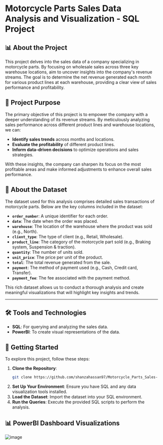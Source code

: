 # Motorcycle Parts Sales Data Analysis and Visualization - SQL Project

## 📊 About the Project
This project delves into the sales data of a company specializing in motorcycle parts. By focusing on wholesale sales across three key warehouse locations, aim to uncover insights into the company's revenue streams. The goal is to determine the net revenue generated each month for various product lines at each warehouse, providing a clear view of sales performance and profitability.

## 🎯 Project Purpose
The primary objective of this project is to empower the company with a deeper understanding of its revenue streams. By meticulously analyzing sales performance across different product lines and warehouse locations, we can:

- **Identify sales trends** across months and locations.
- **Evaluate the profitability** of different product lines.
- **Inform data-driven decisions** to optimize operations and sales strategies.

With these insights, the company can sharpen its focus on the most profitable areas and make informed adjustments to enhance overall sales performance.

## 📁 About the Dataset
The dataset used for this analysis comprises detailed sales transactions of motorcycle parts. Below are the key columns included in the dataset:

- **`order_number`**: A unique identifier for each order.
- **`date`**: The date when the order was placed.
- **`warehouse`**: The location of the warehouse where the product was sold (e.g., North).
- **`client_type`**: The type of client (e.g., Retail, Wholesale).
- **`product_line`**: The category of the motorcycle part sold (e.g., Braking system, Suspension & traction).
- **`quantity`**: The number of units sold.
- **`unit_price`**: The price per unit of the product.
- **`total`**: The total revenue generated from the sale.
- **`payment`**: The method of payment used (e.g., Cash, Credit card, Transfer).
- **`payment_fee`**: The fee associated with the payment method.

This rich dataset allows us to conduct a thorough analysis and create meaningful visualizations that will highlight key insights and trends.

---

## 🛠️ Tools and Technologies
- **SQL**: For querying and analyzing the sales data.
- **PowerBI**: To create visual representations of the data.


## 🚀 Getting Started
To explore this project, follow these steps:

1. **Clone the Repository**: 
    ```bash
    git clone https://github.com/shanzahassan97/Motorcycle_Parts_Sales-Data-Analysis-and-Visualization-SQL-PROJECT.git
    ```
2. **Set Up Your Environment**: Ensure you have SQL and any data visualization tools installed.
3. **Load the Dataset**: Import the dataset into your SQL environment.
4. **Run the Queries**: Execute the provided SQL scripts to perform the analysis.

## 📊 PowerBI Dashboard Visualizations
![image](https://github.com/user-attachments/assets/f575f08d-43fa-404f-af2e-7e553ccfeffe)





